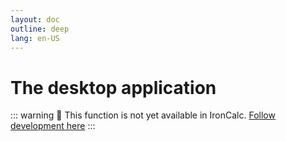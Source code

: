 ```yaml
---
layout: doc
outline: deep
lang: en-US
---
```


# The desktop application

::: warning
🚧 This function is not yet available in IronCalc.
[Follow development here](https://github.com/ironcalc/IronCalc/issues/57)
:::